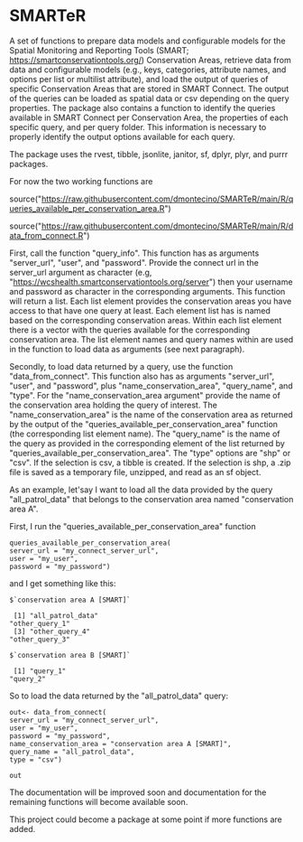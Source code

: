 # SMARTeR

A set of functions to prepare data models and configurable models for the Spatial Monitoring and Reporting Tools (SMART; https://smartconservationtools.org/) Conservation Areas, retrieve data from data and configurable models (e.g., keys, categories, attribute names, and options per list or multilist attribute), and load the output of queries of specific Conservation Areas that are stored in SMART Connect. The output of the queries can be loaded as spatial data or csv depending on the query properties. The package also contains a function to identify the queries available in SMART Connect per Conservation Area, the properties of each specific query, and per query folder. This information is necessary to properly identify the output options available for each query.

The package uses the rvest, tibble, jsonlite, janitor, sf, dplyr, plyr, and purrr packages. 

For now the two working functions are

source("https://raw.githubusercontent.com/dmontecino/SMARTeR/main/R/queries_available_per_conservation_area.R")

source("https://raw.githubusercontent.com/dmontecino/SMARTeR/main/R/data_from_connect.R")

First, call the function "query_info". This function has as arguments "server_url", "user", and "password". Provide the connect url in the server_url argument as character (e.g, "https://wcshealth.smartconservationtools.org/server") then your username and password as character in the corresponding arguments. This function will return a list. Each list element provides the conservation areas you have access to that have one query at least. Each element list has is named based on the corresponding conservation areas. Within each list element there is a vector with the queries available for the corresponding conservation area. The list element names and query names within are used in the function to load data as arguments (see next paragraph). 

Secondly, to load data returned by a query, use the function "data_from_connect". This function also has as arguments "server_url", "user", and "password", plus "name_conservation_area", "query_name", and "type". For the "name_conservation_area argument" provide the name of the conservation area holding the query of interest. The "name_conservation_area" is the name of the conservation area as returned by the output of the "queries_available_per_conservation_area" function (the corresponding list element name). The "query_name" is the name of the query as provided in the corresponding element of the list returned by "queries_available_per_conservation_area". The "type" options are "shp" or "csv". If the selection is csv, a tibble is created. If the selection is shp, a .zip file is saved as a temporary file, unzipped, and read as an sf object.

As an example, let'say I want to load all the data provided by the query "all_patrol_data" that belongs to the conservation area named "conservation area A". 

First, I run the "queries_available_per_conservation_area" function 

```
queries_available_per_conservation_area(
server_url = "my_connect_server_url",
user = "my_user",
password = "my_password")

```

and I get something like this: 


```
$`conservation area A [SMART]`

 [1] "all_patrol_data"                                           "other_query_1"                                             
 [3] "other_query_4"                                             "other_query_3"                                                            

$`conservation area B [SMART]`

 [1] "query_1"                                                   "query_2"                              
```





So to load the data returned by the "all_patrol_data" query:

```
out<- data_from_connect(
server_url = "my_connect_server_url",
user = "my_user",
password = "my_password",
name_conservation_area = "conservation area A [SMART]",
query_name = "all_patrol_data",
type = "csv")

out
```

The documentation will be improved soon and documentation for the remaining functions will become available soon.

This project could become a package at some point if more functions are added.
